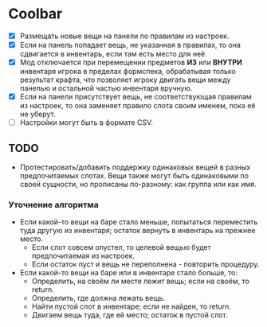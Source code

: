 # Coolbar

- [x] Размещать новые вещи на панели по правилам из настроек.
- [x] Если на панель попадает вещь, не указанная в правилах, то она сдвигается в
      инвентарь, если там есть место для неё.
- [x] Мод отключается при перемещении предметов **ИЗ** или **ВНУТРИ** инвентаря
      игрока в пределах формспека, обрабатывая только результат крафта, что
      позволяет игроку двигать вещи между панелью и остальной частью инвентаря
      вручную.
- [x] Если на панели присутствует вещь, не соответствующая правилам из настроек,
      то она заменяет правило слота своим именем, пока её не уберут.
- [ ] Настройки могут быть в формате CSV.

## TODO

- Протестировать/добавить поддержку одинаковых вещей в разных предпочитаемых
  слотах. Вещи также могут быть одинаковыми по своей сущности, но прописаны
  по-разному: как группа или как имя.

### Уточнение алгоритма

- Если какой-то вещи на баре стало меньше, попытаться переместить туда другую из
  инвентаря; остаток вернуть в инвентарь на прежнее место.
  - Если слот совсем опустел, то целевой вещью будет предпочитаемая из настроек.
  - Если остаток пуст и вещь не переполнена - повторить процедуру.
- Если какой-то вещи на баре или в инвентаре стало больше, то:
  - Определить, на своём ли месте лежит вещь; если на своём, то return.
  - Определить, где должна лежать вещь.
  - Найти пустой слот в инвентаре; если не найден, то return.
  - Двигаем вещь туда, где ей место; остаток в пустой слот.
